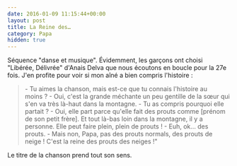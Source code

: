 ```yaml
---
date: 2016-01-09 11:15:44+00:00
layout: post
title: La Reine des…
category: Papa
hidden: true
---
```


Séquence "danse et musique". Évidemment, les garçons ont choisi "Libérée, Délivrée" d'Anais Delva que nous écoutons en boucle pour la 27e fois. J'en profite pour voir si mon aîné a bien compris l'histoire&nbsp;:

> \- Tu aimes la chanson, mais est-ce que tu connais l'histoire au moins&nbsp;?
> \- Oui, c'est la grande méchante un peu gentille de la sœur qui s'en va très là-haut dans la montagne.
> \- Tu as compris pourquoi elle partait&nbsp;?
> \- Oui, elle part parce qu'elle fait des prouts comme [prénom de son petit frère]. Et tout là-bas loin dans la montagne, il y a personne. Elle peut faire plein, plein de prouts&nbsp;!
> \- Euh, ok… des prouts.
> \- Mais non, Papa, pas des prouts normals, des prouts de neige ! C'est la reine des prouts des neiges&nbsp;!"

Le titre de la chanson prend tout son sens.
